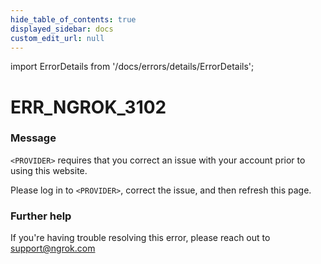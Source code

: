 ```yaml
---
hide_table_of_contents: true
displayed_sidebar: docs
custom_edit_url: null
---
```


import ErrorDetails from '/docs/errors/details/ErrorDetails';

# ERR_NGROK_3102

### Message
`<PROVIDER>` requires that you correct an issue with your account prior to using this website.

Please log in to `<PROVIDER>`, correct the issue, and then refresh this page.

### Further help
If you're having trouble resolving this error, please reach out to [support@ngrok.com](mailto:support@ngrok.com?subject=Help%20with%20ERR_NGROK_3102)

<ErrorDetails error='err_ngrok_3102' />
